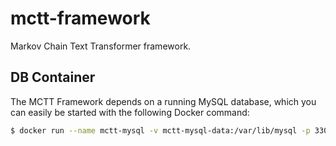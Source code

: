# mctt-framework

Markov Chain Text Transformer framework.


## DB Container

The MCTT Framework depends on a running MySQL database, which you can easily be started with the following Docker command:

```sh
$ docker run --name mctt-mysql -v mctt-mysql-data:/var/lib/mysql -p 3306:3306 -e MYSQL_ROOT_PASSWORD=markovchain -e MYSQL_DATABASE=markovchain -e MYSQL_USER=admin -e MYSQL_PASSWORD=markovchain -d mysql:5.7
```